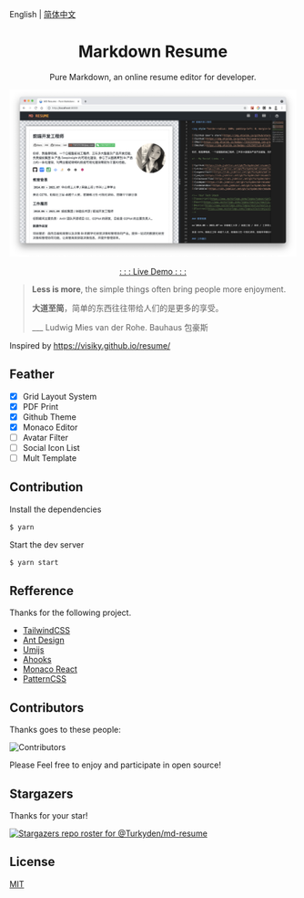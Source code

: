 English | [简体中文](./README_cn-zh.md)

<h1 align="center">Markdown Resume</h1>

<p align="center">Pure Markdown, an online resume editor for developer.

</p>

![screenshot](./screenshot.png)

<p align="center"><a href="https://md-resume.vercel.app" target="_blank">: : : Live Demo : : :</a></p>

> **Less is more**, the simple things often bring people more enjoyment.
>
> **大道至简**，简单的东西往往带给人们的是更多的享受。
>
> \_\_\_ Ludwig Mies van der Rohe. Bauhaus 包豪斯

Inspired by https://visiky.github.io/resume/

## Feather

- [x] Grid Layout System
- [x] PDF Print
- [x] Github Theme
- [x] Monaco Editor
- [ ] Avatar Filter
- [ ] Social Icon List
- [ ] Mult Template

## Contribution

Install the dependencies

```bash
$ yarn
```

Start the dev server

```bash
$ yarn start
```

## Refference

Thanks for the following project.

- [TailwindCSS](https://www.tailwindcss.cn/)
- [Ant Design](https://ant.design/)
- [Umijs](https://umijs.org/)
- [Ahooks](https://ahooks.js.org/)
- [Monaco React](https://github.com/suren-atoyan/monaco-react)
- [PatternCSS](https://bansal.io/pattern-css)

## Contributors

Thanks goes to these people:

![Contributors](https://contrib.rocks/image?repo=Turkyden/md-resume)

Please Feel free to enjoy and participate in open source!

## Stargazers

Thanks for your star!

[![Stargazers repo roster for @Turkyden/md-resume](https://reporoster.com/stars/Turkyden/md-resume)](https://github.com/Turkyden/md-resume/stargazers)

## License

[MIT](./LICENSE)
